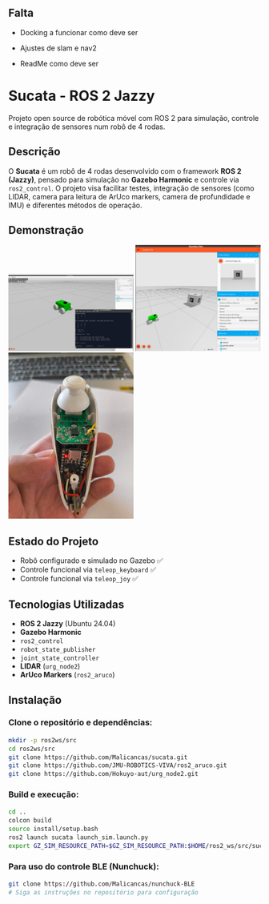 
## Falta

- Docking a funcionar como deve ser

- Ajustes de slam e nav2

- ReadMe como deve ser


# Sucata - ROS 2 Jazzy

Projeto open source de robótica móvel com ROS 2 para simulação, controle e integração de sensores num robô de 4 rodas.

## Descrição

O **Sucata** é um robô de 4 rodas desenvolvido com o framework **ROS 2 (Jazzy)**, pensado para simulação no **Gazebo Harmonic** e controle via `ros2_control`. O projeto visa facilitar testes, integração de sensores (como LIDAR, camera para leitura de ArUco markers, camera de profundidade e IMU) e diferentes métodos de operação.

## Demonstração

<p float="left">
  <img src="assets/gazebo.png" width="250" alt="Simulação no Gazebo"/>
  <img src="assets/aruco.png" width="250" alt="Detecção de ArUco"/>
  <img src="assets/nunchuck.jpeg" width="250" alt="Controle Nunchuck BLE"/>
</p>

## Estado do Projeto

- Robô configurado e simulado no Gazebo ✅
- Controle funcional via `teleop_keyboard` ✅
- Controle funcional via `teleop_joy` ✅

## Tecnologias Utilizadas

- **ROS 2 Jazzy** (Ubuntu 24.04)
- **Gazebo Harmonic**
- `ros2_control`
- `robot_state_publisher`
- `joint_state_controller`
- **LIDAR** (`urg_node2`)
- **ArUco Markers** (`ros2_aruco`)

## Instalação

### Clone o repositório e dependências:

```bash
mkdir -p ros2ws/src
cd ros2ws/src
git clone https://github.com/Malicancas/sucata.git
git clone https://github.com/JMU-ROBOTICS-VIVA/ros2_aruco.git
git clone https://github.com/Hokuyo-aut/urg_node2.git
```

### Build e execução:

```bash
cd ..
colcon build
source install/setup.bash
ros2 launch sucata launch_sim.launch.py
export GZ_SIM_RESOURCE_PATH=$GZ_SIM_RESOURCE_PATH:$HOME/ros2_ws/src/sucata/models  #altera o caminho para as boxs
```

### Para uso do controle BLE (Nunchuck):

```bash
git clone https://github.com/Malicancas/nunchuck-BLE
# Siga as instruções no repositório para configuração
```
